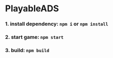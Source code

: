 # PlayableADS

### 1. install dependency: ```npm i``` or ```npm install```
### 2. start game: ```npm start```
### 3. build: ```npm build```
